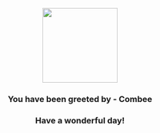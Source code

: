 <p align="center">
    <img src="https://raw.githubusercontent.com/PokeAPI/sprites/master/sprites/pokemon/415.png" width="150" height="150">
</p>
<h3 align="center">You have been greeted by - <b>Combee</b></h3>
<h3 align="center">Have a wonderful day!</h3>
